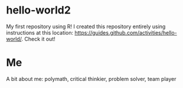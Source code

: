 # hello-world2
My first repository using R! I created this repository entirely using instructions at this location: https://guides.github.com/activities/hello-world/. Check it out!
# Me
A bit about me: polymath, critical thinkier, problem solver, team player
